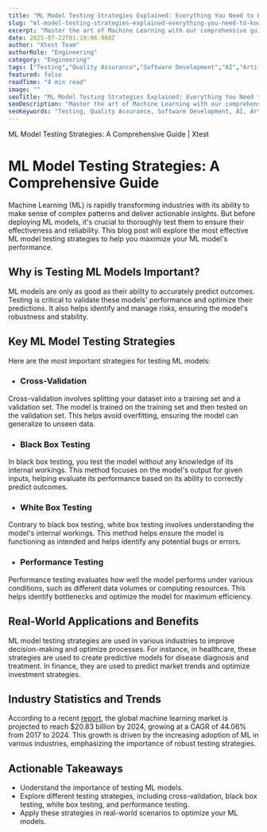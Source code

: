 ```yaml
---
title: "ML Model Testing Strategies Explained: Everything You Need to Know"
slug: "ml-model-testing-strategies-explained-everything-you-need-to-know"
excerpt: "Master the art of Machine Learning with our comprehensive guide on ML Model Testing Strategies. Discover how to enhance your models performance, avoid overfitting, and ensure robust predictions. Click to unlock the secrets of successful and efficient ML testing, optimizing your AI systems like never before!"
date: 2025-07-22T01:19:08.988Z
author: "Xtest Team"
authorRole: "Engineering"
category: "Engineering"
tags: ["Testing","Quality Assurance","Software Development","AI","Artificial Intelligence"]
featured: false
readTime: "4 min read"
image: ""
seoTitle: "ML Model Testing Strategies Explained: Everything You Need to Know"
seoDescription: "Master the art of Machine Learning with our comprehensive guide on ML Model Testing Strategies. Discover how to enhance your models performance, avoid overfitting, and ensure robust predictions. Click to unlock the secrets of successful and efficient ML testing, optimizing your AI systems like never before!"
seoKeywords: "Testing, Quality Assurance, Software Development, AI, Artificial Intelligence"
---
```


ML Model Testing Strategies: A Comprehensive Guide | Xtest

# ML Model Testing Strategies: A Comprehensive Guide

Machine Learning (ML) is rapidly transforming industries with its ability to make sense of complex patterns and deliver actionable insights. But before deploying ML models, it's crucial to thoroughly test them to ensure their effectiveness and reliability. This blog post will explore the most effective ML model testing strategies to help you maximize your ML model's performance.

## Why is Testing ML Models Important?

ML models are only as good as their ability to accurately predict outcomes. Testing is critical to validate these models' performance and optimize their predictions. It also helps identify and manage risks, ensuring the model's robustness and stability.

## Key ML Model Testing Strategies

Here are the most important strategies for testing ML models:

*   ### Cross-Validation
    

Cross-validation involves splitting your dataset into a training set and a validation set. The model is trained on the training set and then tested on the validation set. This helps avoid overfitting, ensuring the model can generalize to unseen data.

*   ### Black Box Testing
    

In black box testing, you test the model without any knowledge of its internal workings. This method focuses on the model's output for given inputs, helping evaluate its performance based on its ability to correctly predict outcomes.

*   ### White Box Testing
    

Contrary to black box testing, white box testing involves understanding the model's internal workings. This method helps ensure the model is functioning as intended and helps identify any potential bugs or errors.

*   ### Performance Testing
    

Performance testing evaluates how well the model performs under various conditions, such as different data volumes or computing resources. This helps identify bottlenecks and optimize the model for maximum efficiency.

## Real-World Applications and Benefits

ML model testing strategies are used in various industries to improve decision-making and optimize processes. For instance, in healthcare, these strategies are used to create predictive models for disease diagnosis and treatment. In finance, they are used to predict market trends and optimize investment strategies.

## Industry Statistics and Trends

According to a recent [report](#), the global machine learning market is projected to reach $20.83 billion by 2024, growing at a CAGR of 44.06% from 2017 to 2024. This growth is driven by the increasing adoption of ML in various industries, emphasizing the importance of robust testing strategies.

## Actionable Takeaways

*   Understand the importance of testing ML models.
*   Explore different testing strategies, including cross-validation, black box testing, white box testing, and performance testing.
*   Apply these strategies in real-world scenarios to optimize your ML models.